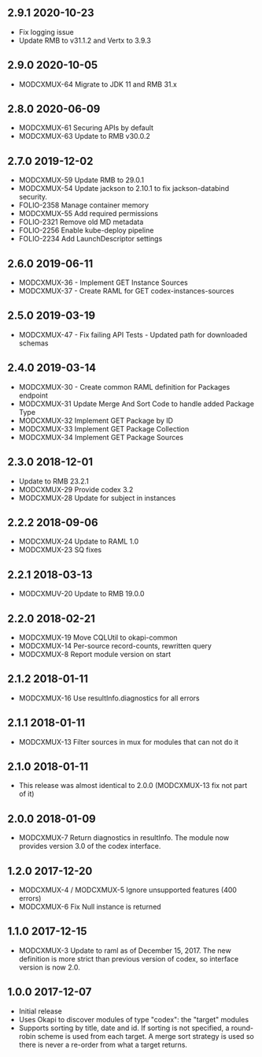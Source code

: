 ## 2.9.1 2020-10-23
 * Fix logging issue
 * Update RMB to v31.1.2 and Vertx to 3.9.3

## 2.9.0 2020-10-05
 * MODCXMUX-64 Migrate to JDK 11 and RMB 31.x

## 2.8.0 2020-06-09
 * MODCXMUX-61 Securing APIs by default
 * MODCXMUX-63 Update to RMB v30.0.2

## 2.7.0 2019-12-02
 * MODCXMUX-59 Update RMB to 29.0.1
 * MODCXMUX-54 Update jackson to 2.10.1 to fix jackson-databind security.
 * FOLIO-2358  Manage container memory
 * MODCXMUX-55 Add required permissions
 * FOLIO-2321  Remove old MD metadata
 * FOLIO-2256  Enable kube-deploy pipeline
 * FOLIO-2234  Add LaunchDescriptor settings

## 2.6.0 2019-06-11
 * MODCXMUX-36 - Implement GET Instance Sources
 * MODCXMUX-37 - Create RAML for GET codex-instances-sources

## 2.5.0 2019-03-19
 * MODCXMUX-47 - Fix failing API Tests - Updated path for downloaded schemas

## 2.4.0 2019-03-14
 * MODCXMUX-30 - Create common RAML definition for Packages endpoint
 * MODCXMUX-31 Update Merge And Sort Code to handle added Package Type
 * MODCXMUX-32 Implement GET Package by ID
 * MODCXMUX-33 Implement GET Package Collection
 * MODCXMUX-34 Implement GET Package Sources

## 2.3.0 2018-12-01
 * Update to RMB 23.2.1
 * MODCXMUX-29 Provide codex 3.2
 * MODCXMUX-28 Update for subject in instances

## 2.2.2 2018-09-06
 * MODCXMUX-24 Update to RAML 1.0
 * MODCXMUX-23 SQ fixes

## 2.2.1 2018-03-13

 * MODCXMUV-20 Update to RMB 19.0.0

## 2.2.0 2018-02-21

 * MODCXMUX-19 Move CQLUtil to okapi-common
 * MODCXMUX-14 Per-source record-counts, rewritten query
 * MODCXMUX-8 Report module version on start

## 2.1.2 2018-01-11

 * MODCXMUX-16 Use resultInfo.diagnostics for all errors

## 2.1.1 2018-01-11

 * MODCXMUX-13 Filter sources in mux for modules that can not do it

## 2.1.0 2018-01-11

 * This release was almost identical to 2.0.0 (MODCXMUX-13 fix not part of it)

## 2.0.0 2018-01-09

 * MODCXMUX-7 Return diagnostics in resultInfo. The module
   now provides version 3.0 of the codex interface.

## 1.2.0 2017-12-20

 * MODCXMUX-4 / MODCXMUX-5 Ignore unsupported features (400 errors)
 * MODCXMUX-6 Fix Null instance is returned

## 1.1.0 2017-12-15

 * MODCXMUX-3 Update to raml as of December 15, 2017. The new definition is
   more strict than previous version of codex, so interface version
   is now 2.0.

## 1.0.0 2017-12-07

 * Initial release
 * Uses Okapi to discover modules of type "codex": the "target" modules
 * Supports sorting by title, date and id. If sorting is not specified,
   a round-robin scheme is used from each target. A merge sort strategy
   is used so there is never a re-order from what a target returns.
